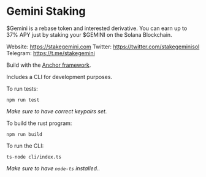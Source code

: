 # Gemini Staking

$Gemini is a rebase token and interested derivative. You can earn up to 37% APY just by staking your $GEMINI on the Solana Blockchain.

Website: https://stakegemini.com
Twitter: https://twitter.com/stakegeminisol
Telegram: https://t.me/stakegemini



Build with the [Anchor framework](https://www.anchor-lang.com/).


Includes a CLI for development purposes. 

To run tests:
```
npm run test
```
_Make sure to have correct keypairs set._

To build the rust program:
```
npm run build
```

To run the CLI:
```
ts-node cli/index.ts
```
_Make sure to have `node-ts` installed.._
